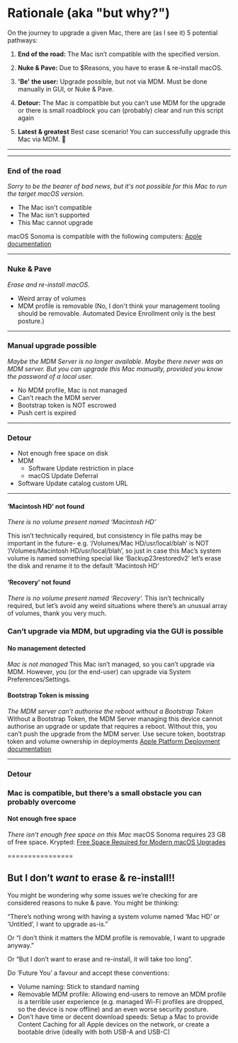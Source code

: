 # Rationale (aka "but why?")


On the journey to upgrade a given Mac, there are (as I see it) 5 potential pathways: 

1. **End of the road:**
The Mac isn’t compatible with the specified version. 
 
2. **Nuke & Pave:** Due to $Reasons, you have to erase & re-install macOS. 
   
3. **'Be' the user:** Upgrade possible, but not via MDM. Must be done manually in GUI, or Nuke & Pave.

4. **Detour:** The Mac _is_ compatible but you can’t use MDM for the upgrade or there is small roadblock you can (probably) clear and run this script again

5. **Latest & greatest**
   Best case scenario! You can successfully upgrade this Mac via MDM. 🎉

------------ 
------------
### End of the road
_Sorry to be the bearer of bad news, but it's *not possible* for this Mac to run the target macOS version._
* The Mac isn't compatible
* The Mac isn't supported 
* This Mac cannot upgrade

macOS Sonoma is compatible with the following computers:
[Apple documentation](https://support.apple.com/en-au/105113)

-------------
### Nuke & Pave
_Erase and re-install macOS._
* Weird array of volumes 
* MDM profile is removable (No, I don't think your management tooling should be removable. Automated Device Enrollment only is the best posture.)

-------------
### Manual upgrade possible
_Maybe the MDM Server is no longer available. Maybe there never was an MDM server. But you can upgrade this Mac manually, provided you know the password of a local user._
* No MDM profile, Mac is not managed
* Can't reach the MDM server
* Bootstrap token is NOT escrowed 
* Push cert is expired

-------------
### Detour
* Not enough free space on disk 
* MDM
  - Software Update restriction in place
  - macOS Update Deferral 
* Software Update catalog custom URL






-------------

#### ‘Macintosh HD’ not found 
*There is no volume present named ‘Macintosh HD’*

This isn’t technically required, but consistency in file paths may be important in the future- e.g. ‘/Volumes/Mac HD/usr/local/blah’ is NOT ‘/Volumes/Macintosh HD/usr/local/blah’, so just in case this Mac’s system volume is named something special like ‘Backup23restoredv2’ let’s erase the disk and rename it to the default ‘Macintosh HD’

#### ‘Recovery’ not found 
*There is no volume present named ‘Recovery’.*
This isn’t technically required, but let’s avoid any weird situations where there’s an unusual array of volumes, thank you very much. 

### Can’t upgrade via MDM, but upgrading via the GUI is possible

#### No management detected
*Mac is not managed*
This Mac isn’t managed, so you can’t upgrade via MDM. However, you (or the end-user) can upgrade via System Preferences/Settings. 

#### Bootstrap Token is missing
*The MDM server can’t authorise the reboot without a Bootstrap Token*
Without a Bootstrap Token, the MDM Server managing this device cannot authorise an upgrade or update that requires a reboot. Without this, you can’t push the upgrade from the MDM server. 
Use secure token, bootstrap token and volume ownership in deployments 
[Apple Platform Deployment documentation](https://support.apple.com/en-au/guide/deployment/dep24dbdcf9e/web)


-------------

### Detour
### Mac is compatible, but there’s a small obstacle you can probably overcome

#### Not enough free space
*There isn’t enough free space on this Mac*
macOS Sonoma requires 23 GB of free space. 
Krypted: [Free Space Required for Modern macOS Upgrades](https://krypted.com/mac-os-x/free-space-required-for-modern-macos-upgrades/)






================ 

## But I don’t *want* to erase & re-install!!
You might be wondering why some issues we’re checking for are considered reasons to nuke & pave. You might be thinking: 

“There’s nothing wrong with having a system volume named ‘Mac HD’ or ‘Untitled’, I want to upgrade as-is.”

Or “I don’t think it matters the MDM profile is removable, I want to upgrade anyway.” 

Or “But I don’t want to erase and re-install, it will take too long”. 

Do ‘Future You’ a favour and accept these conventions: 

* Volume naming: Stick to standard naming
* Removable MDM profile: Allowing end-users to remove an MDM profile is a terrible user experience (e.g. managed Wi-Fi profiles are dropped, so the device is now offline) and an even worse security posture. 
* Don’t have time or decent download speeds: Setup a Mac to provide Content Caching for all Apple devices on the network, or create a bootable drive (ideally with both USB-A and USB-C)